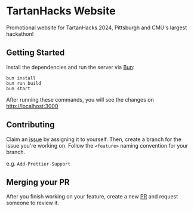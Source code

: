 # TartanHacks Website

Promotional website for TartanHacks 2024, Pittsburgh and CMU's largest hackathon!

## Getting Started

Install the dependencies and run the server via [Bun](https://bun.sh):

```
bun install
bun run build
bun start
```

After running these commands, you will see the changes on [http://localhost:3000](http://localhost:3000/)

## Contributing

Claim an [issue](https://github.com/ScottyLabs/tartanhacks/issues) by assigning it to yourself. Then, create a branch for the issue you're working on. Follow the `<feature>` naming convention for your branch.

e.g. `Add-Prettier-Support`

## Merging your PR

After you finish working on your feature, create a new [PR](https://github.com/ScottyLabs/tartanhacks/pulls) and request someone to review it.
